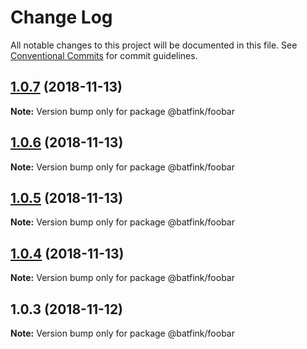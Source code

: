 # Change Log

All notable changes to this project will be documented in this file.
See [Conventional Commits](https://conventionalcommits.org) for commit guidelines.

## [1.0.7](https://github.com/batfink/react-storybook-setup/compare/@batfink/foobar@1.0.5...@batfink/foobar@1.0.7) (2018-11-13)

**Note:** Version bump only for package @batfink/foobar





## [1.0.6](https://github.com/batfink/react-storybook-setup/compare/@batfink/foobar@1.0.5...@batfink/foobar@1.0.6) (2018-11-13)

**Note:** Version bump only for package @batfink/foobar





## [1.0.5](https://github.com/batfink/react-storybook-setup/compare/@batfink/foobar@1.0.4...@batfink/foobar@1.0.5) (2018-11-13)

**Note:** Version bump only for package @batfink/foobar





## [1.0.4](https://github.com/batfink/react-storybook-setup/compare/@batfink/foobar@1.0.3...@batfink/foobar@1.0.4) (2018-11-13)

**Note:** Version bump only for package @batfink/foobar





## 1.0.3 (2018-11-12)

**Note:** Version bump only for package @batfink/foobar
